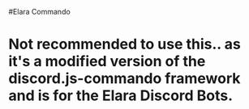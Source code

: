 #Elara Commando


Not recommended to use this.. as it's a modified version of the discord.js-commando framework and is for the Elara Discord Bots.
=====